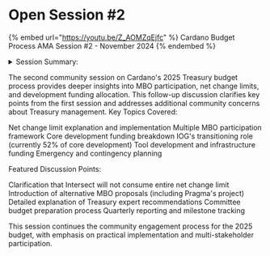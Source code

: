 # Open Session #2



{% embed url="https://youtu.be/Z_AOMZqEjfc" %}
Cardano Budget Process AMA Session #2 - November 2024
{% endembed %}

<details>

<summary>Session Summary:</summary>

A question was raised by a community member, Einstein, who asked if Intersect would vote either directly or indirectly through delegation as a DRep or SPO with budget money from the public treasury. The response clarified that the Intersect board currently has rules stating they do not vote with any of the ADA they hold. This was a question previously raised in Dubai, and while technically possible, the assumption is that the Delegated Representatives (DS) would instruct them not to vote, in which case the ADA would go into an automatic abstention. However, if the DS decided otherwise, Intersect would follow their directive.

Mike Lurman then asked about the Cardano Development Foundation (CDF), which he understood would administer approved funds from the treasury. He also inquired about the transparency of this entity and whether multiple entities should exist to prevent bottlenecks. The response confirmed that a write-up was being prepared by Lawrence to provide clarity on the role of the CDF and that it would be published on Intersect’s website. The concept of multiple entities for fund distribution was also discussed during the Florida process workshop, and while not feasible for 2025, it remains a long-term goal to distribute funds across multiple entities and jurisdictions to avoid a single point of failure.

A community member, Indulis Pons, asked whether there was a detailed list of planned expenses, including specific amounts allocated to different positions. The response highlighted that budgeting involves estimating ranges rather than exact figures, akin to planning a car purchase within a budgeted range rather than a specific amount. Committees have been consulting with stakeholders to establish rough cost estimates, and while precise figures are not available until projects are finalized, reasonable estimates have been provided. The overall budget range of $300-500 million was determined by treasury experts at Cardano Foundation and IO, ensuring that it remains within sustainable limits.

Philip Desera raised concerns about governance and whether Intersect’s budget would consume the entire net change limit, effectively excluding other MBOs from governance participation. The response reassured that Intersect does not intend to monopolize treasury withdrawals but rather facilitates a process for all MBOs to present budgets. A key performance indicator for 2025 is ensuring at least one additional MBO participates in the budget process. The goal is to decentralize budget allocation and ensure broad participation in governance.

Another committee member, Thean, inquired about when and how the net change limit would be set. The response indicated that this would be an info-action process, with community input expected during the Buenos Aires Constitutional Convention. The $300-500 million range was deemed safe by treasury experts, and once set, allocations would be determined based on priorities identified by committees and MBOs.

John Kelly asked who the treasury experts were. The response clarified that they are professionals within the Cardano Foundation and IO, tasked with monitoring the treasury’s sustainability and advising on financial decisions.

Maro raised a question about governance allocations, specifically regarding DRep compensation and funding for governance-related activities. It was confirmed that a governance support bucket was being considered, including potential reimbursement and compensation for DReps. The final decision on fund allocation would depend on the DS and the Constitutional Committee (CC).

Steve Lockart expressed concerns about the transparency of the budgeting process, arguing that detailed plans should be shared earlier to prevent misconceptions. The response acknowledged this concern and explained that the current approach follows the constitutional mandate for an annual budget process. This structured approach ensures that funds are allocated efficiently and that governance decisions are made collectively rather than sporadically.

Adam Dean highlighted the need for clearer governance guardrails, particularly around defining the net change period and the role of info-actions. He proposed that these should be protocol parameters rather than discretionary actions, ensuring a more verifiable governance process. The response agreed that making net change limit a protocol parameter would be beneficial but noted that it is currently infeasible due to technical constraints. Nonetheless, interim governance measures are in place to manage the budget process effectively.

Christina from Pragma clarified that while Pragma itself does not request treasury funds, the Amaru project, a Pragma initiative, would submit a separate funding proposal. This distinction is essential in understanding how different entities interact with the budgeting process.

Piz asked about IO’s role in the 2025 budget and whether core development costs could be separated into maintenance and new projects. The response noted that multiple contractors, not just IO, are now involved in development, and their budget allocations would be presented in the upcoming sessions. The focus remains on decentralizing development responsibilities while ensuring core functionality is maintained.

A final community question asked why the budget was set to match the inflow into the treasury rather than a lower figure. The response clarified that knowing the available funds is essential for effective budgeting. Just as individuals base their annual expenses on income, Cardano’s treasury budget is planned around expected inflows. This approach ensures sustainability while allowing room for contingencies in case of unforeseen developments.

The session concluded with a reminder about the next open budget discussion scheduled for November 13th, where more detailed committee reports will be presented. The community was encouraged to participate in shaping the budgeting process for 2025 and beyond.

</details>

The second community session on Cardano's 2025 Treasury budget process provides deeper insights into MBO participation, net change limits, and development funding allocation. This follow-up discussion clarifies key points from the first session and addresses additional community concerns about Treasury management. Key Topics Covered:

Net change limit explanation and implementation Multiple MBO participation framework Core development funding breakdown IOG's transitioning role (currently 52% of core development) Tool development and infrastructure funding Emergency and contingency planning

Featured Discussion Points:

Clarification that Intersect will not consume entire net change limit Introduction of alternative MBO proposals (including Pragma's project) Detailed explanation of Treasury expert recommendations Committee budget preparation process Quarterly reporting and milestone tracking

This session continues the community engagement process for the 2025 budget, with emphasis on practical implementation and multi-stakeholder participation.
